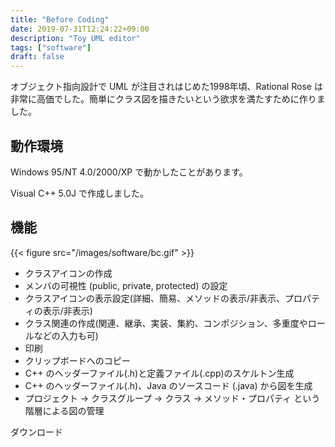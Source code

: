 ```yaml
---
title: "Before Coding"
date: 2019-07-31T12:24:22+09:00
description: "Toy UML editor"
tags: ["software"]
draft: false
---
```


オブジェクト指向設計で UML が注目されはじめた1998年頃、Rational Rose は非常に高価でした。簡単にクラス図を描きたいという欲求を満たすために作りました。

## 動作環境
Windows 95/NT 4.0/2000/XP で動かしたことがあります。

Visual C++ 5.0J で作成しました。

## 機能

{{< figure src="/images/software/bc.gif" >}}

- クラスアイコンの作成
- メンバの可視性 (public, private, protected) の設定
- クラスアイコンの表示設定(詳細、簡易、メソッドの表示/非表示、プロパティの表示/非表示)
- クラス関連の作成(関連、継承、実装、集約、コンポジション、多重度やロールなどの入力も可)
- 印刷
- クリップボードへのコピー
- C++ のヘッダーファイル(.h)と定義ファイル(.cpp)のスケルトン生成
- C++ のヘッダーファイル(.h)、Java のソースコード (.java) から図を生成
- プロジェクト → クラスグループ → クラス → メソッド・プロパティ という階層による図の管理

ダウンロード